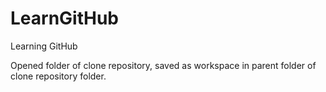 # LearnGitHub
Learning GitHub

Opened folder of clone repository, saved as workspace in parent folder of clone repository folder.
